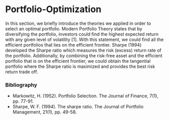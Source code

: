 # Portfolio-Optimization

In this section, we briefly introduce the theories we applied in order to select an optimal portfolio. Modern Portfolio Theory states that by diversifying the portfolio, investors could find the highest expected return with any given level of volatility [1]. With this statement, we could find all the efficient portfolios that lies on the efficient frontier. Sharpe (1994) developed the Sharpe ratio which measures the risk (excess) return rate of the portfolio. Additionally, by combining the risk-free asset and the efficient portfolio that is on the efficient frontier, we could obtain the tangential portfolio where the Sharpe ratio is maximized and provides the best risk return trade off.

### Bibliography
* Markowitz, H. (1952). Portfolio Selection. The Journal of Finance, 7(1), pp. 77-91.
* Sharpe, W. F. (1994). The sharpe ratio. The Journal of Portfolio Management, 21(1), pp. 49-58.
